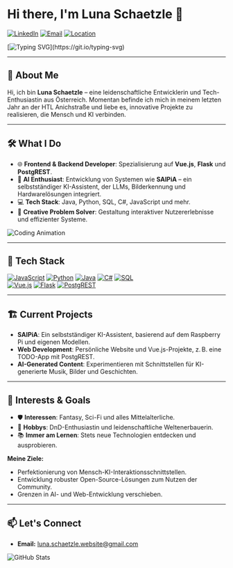 # Hi there, I'm Luna Schaetzle 👋

[![LinkedIn](https://img.shields.io/badge/LinkedIn-Luna-blue?style=flat-square&logo=linkedin)](https://www.linkedin.com/in/luna-schaetzle) [![Email](https://img.shields.io/badge/Email-luna.schaetzle.website@gmail.com-c14438?style=flat-square&logo=gmail)](mailto:luna.schaetzle.website@gmail.com) [![Location](https://img.shields.io/badge/Location-Austria-red?style=flat-square&logo=googlemaps)](https://www.google.com/maps/place/Austria)

[![Typing SVG](https://readme-typing-svg.demolab.com?font=Fira+Code&size=27&pause=1000&color=F700F7&width=435&lines=Welcome+to+my+GitHub+Profile!;Let's+Code+Together!)](https://git.io/typing-svg)

---

## 🌟 About Me
Hi, ich bin **Luna Schaetzle** – eine leidenschaftliche Entwicklerin und Tech-Enthusiastin aus Österreich. Momentan befinde ich mich in meinem letzten Jahr an der HTL Anichstraße und liebe es, innovative Projekte zu realisieren, die Mensch und KI verbinden.

---

## 🛠️ What I Do
- 🌐 **Frontend & Backend Developer**: Spezialisierung auf **Vue.js**, **Flask** und **PostgREST**.
- 🤖 **AI Enthusiast**: Entwicklung von Systemen wie **SAIPiA** – ein selbstständiger KI-Assistent, der LLMs, Bilderkennung und Hardwarelösungen integriert.
- 💻 **Tech Stack**: Java, Python, SQL, C#, JavaScript und mehr.
- 🎨 **Creative Problem Solver**: Gestaltung interaktiver Nutzererlebnisse und effizienter Systeme.

![Coding Animation](https://media.giphy.com/media/l41YtZOb9EUABnuqA/giphy.gif)

---

## 🚀 Tech Stack

[![JavaScript](https://img.shields.io/badge/JavaScript-F7DF1E?style=flat-square&logo=javascript&logoColor=black)](https://developer.mozilla.org/en-US/docs/Web/JavaScript) [![Python](https://img.shields.io/badge/Python-3776AB?style=flat-square&logo=python&logoColor=white)](https://www.python.org) [![Java](https://img.shields.io/badge/Java-007396?style=flat-square&logo=java&logoColor=white)](https://www.java.com) [![C#](https://img.shields.io/badge/C%23-239120?style=flat-square&logo=csharp&logoColor=white)](https://learn.microsoft.com/en-us/dotnet/csharp/) [![SQL](https://img.shields.io/badge/SQL-4479A1?style=flat-square&logo=postgresql&logoColor=white)](https://www.postgresql.org)  
[![Vue.js](https://img.shields.io/badge/Vue.js-4FC08D?style=flat-square&logo=vue.js&logoColor=white)](https://vuejs.org) [![Flask](https://img.shields.io/badge/Flask-000000?style=flat-square&logo=flask&logoColor=white)](https://flask.palletsprojects.com/) [![PostgREST](https://img.shields.io/badge/PostgREST-99E898?style=flat-square&logo=postgresql&logoColor=white)](https://postgrest.org)

---

## 🏗️ Current Projects
- **SAIPiA**: Ein selbstständiger KI-Assistent, basierend auf dem Raspberry Pi und eigenen Modellen.
- **Web Development**: Persönliche Website und Vue.js-Projekte, z. B. eine TODO-App mit PostgREST.
- **AI-Generated Content**: Experimentieren mit Schnittstellen für KI-generierte Musik, Bilder und Geschichten.

---

## 🎯 Interests & Goals
- 🛡️ **Interessen**: Fantasy, Sci-Fi und alles Mittelalterliche.
- 🎲 **Hobbys**: DnD-Enthusiastin und leidenschaftliche Weltenerbauerin.
- 📚 **Immer am Lernen**: Stets neue Technologien entdecken und ausprobieren.
  
**Meine Ziele:**
- Perfektionierung von Mensch-KI-Interaktionsschnittstellen.
- Entwicklung robuster Open-Source-Lösungen zum Nutzen der Community.
- Grenzen in AI- und Web-Entwicklung verschieben.

---

## 📫 Let's Connect
- **Email:** [luna.schaetzle.website@gmail.com](mailto:luna.schaetzle.website@gmail.com)

![GitHub Stats](https://github-readme-stats.vercel.app/api?username=LunaSchaetzle&show_icons=true&theme=radical)

<!---
- 👋 Hi, I’m @Luna-Schaetzle
- 👀 I’m interested in Programming/IT/Movies/Anime & Manga/
- 🌱 I’m currently learning at the HTL Anichstraße Innsbruck Austria
<!---
- 💞️ I’m looking to collaborate on ...
--->
<!--
- 📫 How to reach me luna.schaetzle.website@gmail.com
- 🖱 Visit my website: [Luna-Schaetzle.xyz](https://luna-schaetzle.xyz/index.html)

<!---
Luna-Schaetzle/Luna-Schaetzle is a ✨ special ✨ repository because its `README.md` (this file) appears on your GitHub profile.
You can click the Preview link to take a look at your changes.
--->
